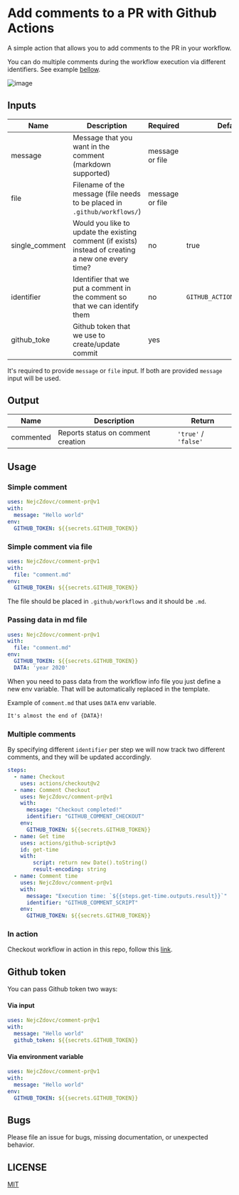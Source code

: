 # Add comments to a PR with Github Actions

A simple action that allows you to add comments to the PR in your workflow.

You can do multiple comments during the workflow execution via different identifiers. See example [bellow](example).

![image](https://user-images.githubusercontent.com/9574457/101458359-14360080-3937-11eb-9e5c-dde50b2687c8.png)


## Inputs

| Name | Description | Required | Default |
| ---- | ----------- | -------- | ------- |
| message | Message that you want in the comment (markdown supported) | message or file | |
| file | Filename of the message (file needs to be placed in `.github/workflows/`) | message or file | |
| single_comment | Would you like to update the existing comment (if exists) instead of creating a new one every time? | no | true |
| identifier | Identifier that we put a comment in the comment so that we can identify them | no | `GITHUB_ACTION_COMMENT_PR` |
| github_toke | Github token that we use to create/update commit | yes | |

It's required to provide `message` or `file` input. If both are provided `message` input will be used.

## Output

| Name | Description | Return |
| ---- | ----------- | ------------ |
| commented | Reports status on comment creation | `'true'` / `'false'` |

## Usage

### Simple comment
```yaml
uses: NejcZdovc/comment-pr@v1
with:
  message: "Hello world"
env:
  GITHUB_TOKEN: ${{secrets.GITHUB_TOKEN}}
```

### Simple comment via file
```yaml
uses: NejcZdovc/comment-pr@v1
with:
  file: "comment.md"
env:
  GITHUB_TOKEN: ${{secrets.GITHUB_TOKEN}}
```

The file should be placed in `.github/workflows` and it should be `.md`.

### Passing data in md file

```yaml
uses: NejcZdovc/comment-pr@v1
with:
  file: "comment.md"
env:
  GITHUB_TOKEN: ${{secrets.GITHUB_TOKEN}}
  DATA: 'year 2020'
```

When you need to pass data from the workflow info file you just define a new env variable.
That will be automatically replaced in the template.

Example of `comment.md` that uses `DATA` env variable.
```md
It's almost the end of {DATA}!
```

### Multiple comments
By specifying different `identifier` per step we will now track two different comments, and they will be updated accordingly.
```yaml
steps:
  - name: Checkout
    uses: actions/checkout@v2
  - name: Comment Checkout
    uses: NejcZdovc/comment-pr@v1
    with:
      message: "Checkout completed!"
      identifier: "GITHUB_COMMENT_CHECKOUT"
    env:
      GITHUB_TOKEN: ${{secrets.GITHUB_TOKEN}}
  - name: Get time
    uses: actions/github-script@v3
    id: get-time
    with:
        script: return new Date().toString()
        result-encoding: string
  - name: Comment time
    uses: NejcZdovc/comment-pr@v1
    with:
      message: "Execution time: `${{steps.get-time.outputs.result}}`"
      identifier: "GITHUB_COMMENT_SCRIPT"
    env:
      GITHUB_TOKEN: ${{secrets.GITHUB_TOKEN}}
```

### In action
Checkout workflow in action in this repo, follow this [link](workflow).

## Github token

You can pass Github token two ways:

#### Via input
```yaml
uses: NejcZdovc/comment-pr@v1
with:
  message: "Hello world"
  github_token: ${{secrets.GITHUB_TOKEN}}
```

#### Via environment variable  
```yaml
uses: NejcZdovc/comment-pr@v1
with:
  message: "Hello world"
env:
  GITHUB_TOKEN: ${{secrets.GITHUB_TOKEN}}
```

## Bugs
Please file an issue for bugs, missing documentation, or unexpected behavior.

## LICENSE

[MIT](license)

[license]: https://github.com/NejcZdovc/comment-pr/blob/master/LICENSE
[example]: https://github.com/NejcZdovc/comment-pr#multiple-comments
[workflow]: https://github.com/NejcZdovc/comment-pr/blob/main/.github/workflows/example.yml
